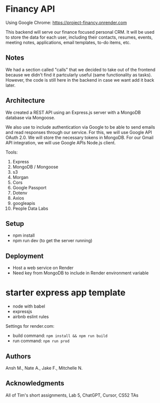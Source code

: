 # Financy API

Using Google Chrome:
https://project-financy.onrender.com

This backend will serve our finance focused personal CRM. It will be used to store the data for each user, 
including their contacts, resumes, events, meeting notes, applications, email templates, to-do items, etc.

## Notes

We had a section called "calls" that we decided to take out of the frontend because we didn't find it partcularly useful (same functionality as tasks). However, the code is still here in the backend in case we want add it back later.


## Architecture

We created a REST API using an Express.js server with a MongoDB database via Mongoose.

We also use to include authentication via Google to be able to send emails and read responses through our service. For this, we will use Google API OAuth 2.0. We will store the necessary tokens in MongoDB. For our Gmail API integration, we will use Google APIs Node.js client.

Tools:
1) Express
2) MongoDB / Mongoose
3) s3
4) Morgan
5) Cors
6) Google Passport
7) Dotenv
8) Axios
9) googleapis
10) People Data Labs

## Setup

* npm install
* npm run dev (to get the server running)

## Deployment

* Host a web service on Render
* Need key from MongoDB to include in Render environment variable

# starter express app template

* node with babel
* expressjs
* airbnb eslint rules

Settings for render.com:
* build command:  `npm install && npm run build`
* run command:  `npm run prod`

## Authors

Ansh M., Nate A., Jake F., Mitchelle N.

## Acknowledgments

All of Tim's short assignments, Lab 5, ChatGPT, Cursor, CS52 TAs
